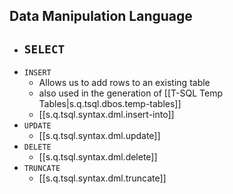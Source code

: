 
## Data Manipulation Language

- `SELECT`
  -
- `INSERT`
  - Allows us to add rows to an existing table
  - also used in the generation of [[T-SQL Temp Tables|s.q.tsql.dbos.temp-tables]]
  - [[s.q.tsql.syntax.dml.insert-into]]
- `UPDATE`
  - [[s.q.tsql.syntax.dml.update]]
- `DELETE`
  - [[s.q.tsql.syntax.dml.delete]]
- `TRUNCATE`
  - [[s.q.tsql.syntax.dml.truncate]]
